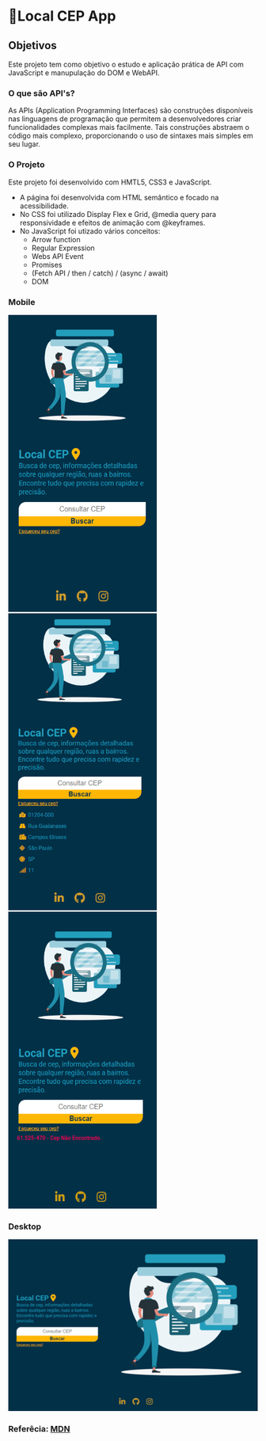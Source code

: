 # 📍Local CEP App

## Objetivos

Este projeto tem como objetivo o estudo e aplicação prática de API com JavaScript e manupulação do DOM e WebAPI.

### O que são API's?

As APIs (Application Programming Interfaces) são construções disponíveis nas linguagens de programação que permitem a desenvolvedores criar funcionalidades complexas mais facilmente. Tais construções abstraem o código mais complexo, proporcionando o uso de sintaxes mais simples em seu lugar.

### O Projeto

Este projeto foi desenvolvido com HMTL5, CSS3 e JavaScript.

- A página foi desenvolvida com HTML semântico e focado na acessibilidade.
- No CSS foi utilizado Display Flex e Grid, @media query para responsividade e efeitos de animação com @keyframes.
- No JavaScript foi utizado vários conceitos:
  - Arrow function
  - Regular Expression
  - Webs API Event
  - Promises
  - (Fetch API / then / catch) / (async / await)
  - DOM

### Mobile

<img src="./assets/img/img-readme/mobile.png" height="600" width="300">
<img src="./assets/img/img-readme/mobile-sucess.png" height="600" width="300">
<img src="./assets/img/img-readme/mobile-erro.png" height="600" width="300">

### Desktop

<img src="./assets/img/img-readme/desktop.png" width="800">

### Referêcia: [MDN](https://developer.mozilla.org/en-US/)
